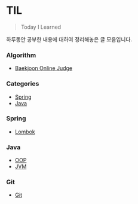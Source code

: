 # TIL

> Today I Learned

하루동안 공부한 내용에 대하여 정리해놓은 글 모음입니다.

### Algorithm
* [Baekjoon Online Judge](/Algorithm/BaekJoon/)

### Categories
* [Spring](#spring)
* [Java](#java)

### Spring

- [Lombok](Spring/lombok-guide.md)

### Java

- [OOP](Java/OOP.md)
- [JVM](Java/JVM.md)

### Git
- [Git](Git/Git.md)
